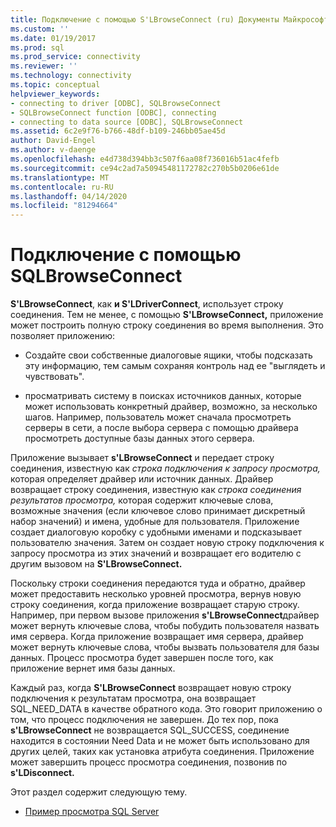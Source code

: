 ```yaml
---
title: Подключение с помощью S'LBrowseConnect (ru) Документы Майкрософт
ms.custom: ''
ms.date: 01/19/2017
ms.prod: sql
ms.prod_service: connectivity
ms.reviewer: ''
ms.technology: connectivity
ms.topic: conceptual
helpviewer_keywords:
- connecting to driver [ODBC], SQLBrowseConnect
- SQLBrowseConnect function [ODBC], connecting
- connecting to data source [ODBC], SQLBrowseConnect
ms.assetid: 6c2e9f76-b766-48df-b109-246bb05ae45d
author: David-Engel
ms.author: v-daenge
ms.openlocfilehash: e4d738d394bb3c507f6aa08f736016b51ac4fefb
ms.sourcegitcommit: ce94c2ad7a50945481172782c270b5b0206e61de
ms.translationtype: MT
ms.contentlocale: ru-RU
ms.lasthandoff: 04/14/2020
ms.locfileid: "81294664"
---
```

# <a name="connecting-with-sqlbrowseconnect"></a>Подключение с помощью SQLBrowseConnect
**S'LBrowseConnect**, как **и S'LDriverConnect**, использует строку соединения. Тем не менее, с помощью **S'LBrowseConnect,** приложение может построить полную строку соединения во время выполнения. Это позволяет приложению:  
  
-   Создайте свои собственные диалоговые ящики, чтобы подсказать эту информацию, тем самым сохраняя контроль над ее "выглядеть и чувствовать".  
  
-   просматривать систему в поисках источников данных, которые может использовать конкретный драйвер, возможно, за несколько шагов. Например, пользователь может сначала просмотреть серверы в сети, а после выбора сервера с помощью драйвера просмотреть доступные базы данных этого сервера.  
  
 Приложение вызывает **s'LBrowseConnect** и передает строку соединения, известную как *строка подключения к запросу просмотра,* которая определяет драйвер или источник данных. Драйвер возвращает строку соединения, известную как *строка соединения результатов просмотра,* которая содержит ключевые слова, возможные значения (если ключевое слово принимает дискретный набор значений) и имена, удобные для пользователя. Приложение создает диалоговую коробку с удобными именами и подсказывает пользователю значения. Затем он создает новую строку подключения к запросу просмотра из этих значений и возвращает его водителю с другим вызовом на **S'LBrowseConnect.**  
  
 Поскольку строки соединения передаются туда и обратно, драйвер может предоставить несколько уровней просмотра, вернув новую строку соединения, когда приложение возвращает старую строку. Например, при первом вызове приложения **s'LBrowseConnect**драйвер может вернуть ключевые слова, чтобы побудить пользователя назвать имя сервера. Когда приложение возвращает имя сервера, драйвер может вернуть ключевые слова, чтобы вызвать пользователя для базы данных. Процесс просмотра будет завершен после того, как приложение вернет имя базы данных.  
  
 Каждый раз, когда **S'LBrowseConnect** возвращает новую строку подключения к результатам просмотра, она возвращает SQL_NEED_DATA в качестве обратного кода. Это говорит приложению о том, что процесс подключения не завершен. До тех пор, пока **s'LBrowseConnect** не возвращается SQL_SUCCESS, соединение находится в состоянии Need Data и не может быть использовано для других целей, таких как установка атрибута соединения. Приложение может завершить процесс просмотра соединения, позвонив по **s'LDisconnect.**  
  
 Этот раздел содержит следующую тему.  
  
-   [Пример просмотра SQL Server](../../../odbc/reference/develop-app/sql-server-browsing-example.md)
